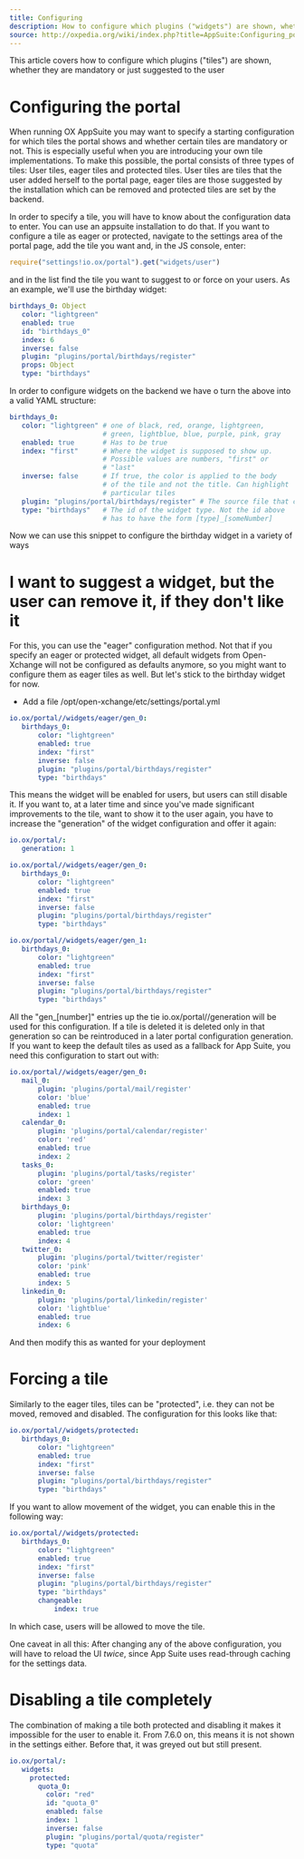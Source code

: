 ```yaml
---
title: Configuring
description: How to configure which plugins ("widgets") are shown, whether they are mandatory or just suggested to the user
source: http://oxpedia.org/wiki/index.php?title=AppSuite:Configuring_portal_plugins
---
```


This article covers how to configure which plugins ("tiles") are shown, whether they are mandatory or just suggested to the user


# Configuring the portal


When running OX AppSuite you may want to specify a starting configuration for which tiles the portal shows and whether certain tiles are mandatory or not. This is especially useful when you are introducing your own tile implementations. 
To make this possible, the portal consists of three types of tiles: User tiles, eager tiles and protected tiles. 
User tiles are tiles that the user added herself to the portal page, eager tiles are those suggested by the installation which can be removed and protected tiles are set by the backend.

In order to specify a tile, you will have to know about the configuration data to enter. 
You can use an appsuite installation to do that. 
If you want to configure a tile as eager or protected, navigate to the settings area of the portal page, add the tile you want and, in the JS console, enter:


```javascript
require("settings!io.ox/portal").get("widgets/user")
```

and in the list find the tile you want to suggest to or force on your users. As an example, we'll use the birthday widget:


```yaml
birthdays_0: Object
   color: "lightgreen"
   enabled: true
   id: "birthdays_0"
   index: 6
   inverse: false
   plugin: "plugins/portal/birthdays/register"
   props: Object
   type: "birthdays"
```

In order to configure widgets on the backend we have o turn the above into a valid YAML structure:

```yaml
birthdays_0:
   color: "lightgreen" # one of black, red, orange, lightgreen, 
                       # green, lightblue, blue, purple, pink, gray
   enabled: true       # Has to be true 
   index: "first"      # Where the widget is supposed to show up. 
                       # Possible values are numbers, "first" or 
                       # "last" 
   inverse: false      # If true, the color is applied to the body 
                       # of the tile and not the title. Can highlight 
                       # particular tiles
   plugin: "plugins/portal/birthdays/register" # The source file that contains the tile code
   type: "birthdays"   # The id of the widget type. Not the id above 
                       # has to have the form [type]_[someNumber]
```

Now we can use this snippet to configure the birthday widget in a variety of ways

# I want to suggest a widget, but the user can remove it, if they don't like it

For this, you can use the "eager" configuration method. Not that if you specify an eager or protected widget, all default widgets from Open-Xchange will not be configured as defaults anymore, so you might want to configure them as eager tiles as well. But let's stick to the birthday widget for now.

- Add a file /opt/open-xchange/etc/settings/portal.yml

```yaml
io.ox/portal//widgets/eager/gen_0:
   birthdays_0:
       color: "lightgreen"
       enabled: true
       index: "first"
       inverse: false
       plugin: "plugins/portal/birthdays/register"
       type: "birthdays"
```

This means the widget will be enabled for users, but users can still disable it. If you want to, at a later time and since you've made significant improvements to the tile, want to show it to the user again, you have to increase the "generation" of the widget configuration and offer it again:


```yaml
io.ox/portal/:
   generation: 1
```


```yaml
io.ox/portal//widgets/eager/gen_0:
   birthdays_0:
       color: "lightgreen"
       enabled: true
       index: "first"
       inverse: false
       plugin: "plugins/portal/birthdays/register"
       type: "birthdays"
```


```yaml
io.ox/portal//widgets/eager/gen_1:
   birthdays_0:
       color: "lightgreen"
       enabled: true
       index: "first"
       inverse: false
       plugin: "plugins/portal/birthdays/register"
       type: "birthdays"
```

All the "gen_[number]" entries up the tie io.ox/portal//generation will be used for this configuration. 
If a tile is deleted it is deleted only in that generation so can be reintroduced in a later portal configuration generation. 
If you want to keep the default tiles as used as a fallback for App Suite, you need this configuration to start out with:


```yaml
io.ox/portal//widgets/eager/gen_0:
   mail_0: 
       plugin: 'plugins/portal/mail/register'
       color: 'blue'
       enabled: true
       index: 1
   calendar_0: 
       plugin: 'plugins/portal/calendar/register'
       color: 'red'
       enabled: true
       index: 2
   tasks_0: 
       plugin: 'plugins/portal/tasks/register'
       color: 'green'
       enabled: true
       index: 3
   birthdays_0:
       plugin: 'plugins/portal/birthdays/register'
       color: 'lightgreen'
       enabled: true
       index: 4
   twitter_0:
       plugin: 'plugins/portal/twitter/register'
       color: 'pink'
       enabled: true
       index: 5
   linkedin_0:
       plugin: 'plugins/portal/linkedin/register'
       color: 'lightblue'
       enabled: true
       index: 6
```

And then modify this as wanted for your deployment

# Forcing a tile

Similarly to the eager tiles, tiles can be "protected", i.e. they can not be moved, removed and disabled. 
The configuration for this looks like that:


```yaml
io.ox/portal//widgets/protected:
   birthdays_0:
       color: "lightgreen"
       enabled: true
       index: "first"
       inverse: false
       plugin: "plugins/portal/birthdays/register"
       type: "birthdays"
```

If you want to allow movement of the widget, you can enable this in the following way:

```yaml
io.ox/portal//widgets/protected:
   birthdays_0:
       color: "lightgreen"
       enabled: true
       index: "first"
       inverse: false
       plugin: "plugins/portal/birthdays/register"
       type: "birthdays"
       changeable:
           index: true
```

In which case, users will be allowed to move the tile.

One caveat in all this: After changing any of the above configuration, you will have to reload the UI *_twice_*, 
since App Suite uses read-through caching for the settings data.


# Disabling a tile completely

The combination of making a tile both protected and disabling it makes it impossible for the user to enable it. 
From 7.6.0 on, this means it is not shown in the settings either. Before that, it was greyed out but still present.


```yaml
io.ox/portal/:
   widgets:
     protected:
       quota_0:
         color: "red"
         id: "quota_0"
         enabled: false
         index: 1
         inverse: false
         plugin: "plugins/portal/quota/register"
         type: "quota"
```



